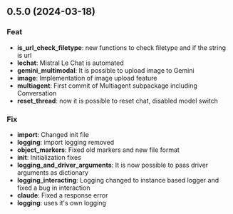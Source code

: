 ## 0.5.0 (2024-03-18)

### Feat

- **is_url_check_filetype**: new functions to check filetype and if the string is url
- **lechat**: Mistral Le Chat is automated
- **gemini_multimodal**: It is possible to upload image to Gemini
- **image**: Implementation of image upload feature
- **multiagent**: First commit of Multiagent subpackage including Conversation
- **reset_thread**: now it is possible to reset chat, disabled model switch

### Fix

- **import**: Changed init file
- **logging**: import logging removed
- **object_markers**: Fixed old markers and new file format
- **init**: Initialization fixes
- **logging_and_driver_arguments**: It is now possible to pass driver arguments as dictionary
- **logging_interacting**: Logging changed to instance based logger and fixed a bug in interaction
- **claude**: Fixed a response error
- **logging**: uses it's own logging
